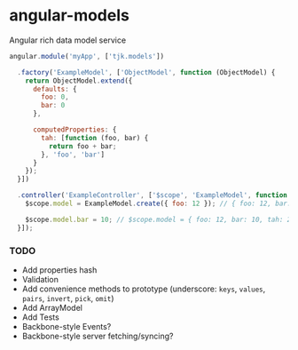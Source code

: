 angular-models
==============

Angular rich data model service

```js
angular.module('myApp', ['tjk.models'])

  .factory('ExampleModel', ['ObjectModel', function (ObjectModel) {
    return ObjectModel.extend({
      defaults: {
        foo: 0,
        bar: 0
      },

      computedProperties: {
        tah: [function (foo, bar) {
          return foo + bar;
        }, 'foo', 'bar']
      }
    });
  }])

  .controller('ExampleController', ['$scope', 'ExampleModel', function ($scope, ExampleModel) {
    $scope.model = ExampleModel.create({ foo: 12 }); // { foo: 12, bar: 0, tah: 12 }

    $scope.model.bar = 10; // $scope.model = { foo: 12, bar: 10, tah: 22 }
  }]);
```

### TODO

- Add properties hash
- Validation
- Add convenience methods to prototype (underscore: `keys`, `values`, `pairs`, `invert`, `pick`, `omit`)
- Add ArrayModel
- Add Tests
- Backbone-style Events?
- Backbone-style server fetching/syncing?
